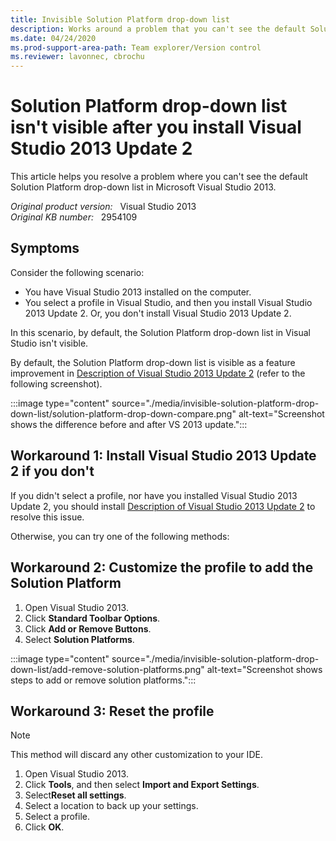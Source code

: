 ```yaml
---
title: Invisible Solution Platform drop-down list
description: Works around a problem that you can't see the default Solution Platform drop-down list in Visual Studio 2013.
ms.date: 04/24/2020
ms.prod-support-area-path: Team explorer/Version control
ms.reviewer: lavonnec, cbrochu
---
```

# Solution Platform drop-down list isn't visible after you install Visual Studio 2013 Update 2

This article helps you resolve a problem where you can't see the default Solution Platform drop-down list in Microsoft Visual Studio 2013.

_Original product version:_ &nbsp; Visual Studio 2013  
_Original KB number:_ &nbsp; 2954109

## Symptoms  

Consider the following scenario:

- You have Visual Studio 2013 installed on the computer.
- You select a profile in Visual Studio, and then you install Visual Studio 2013 Update 2. Or, you don't install Visual Studio 2013 Update 2.

In this scenario, by default, the Solution Platform drop-down list in Visual Studio isn't visible.

By default, the Solution Platform drop-down list is visible as a feature improvement in [Description of Visual Studio 2013 Update 2](https://support.microsoft.com/help/2927432) (refer to the following screenshot).

:::image type="content" source="./media/invisible-solution-platform-drop-down-list/solution-platform-drop-down-compare.png" alt-text="Screenshot shows the difference before and after VS 2013 update.":::

## Workaround 1: Install Visual Studio 2013 Update 2 if you don't

If you didn't select a profile, nor have you installed Visual Studio 2013 Update 2, you should install [Description of Visual Studio 2013 Update 2](https://support.microsoft.com/help/2927432) to resolve this issue.

Otherwise, you can try one of the following methods:

## Workaround 2: Customize the profile to add the Solution Platform

1. Open Visual Studio 2013.
2. Click **Standard Toolbar Options**.
3. Click **Add or Remove Buttons**.
4. Select **Solution Platforms**.

:::image type="content" source="./media/invisible-solution-platform-drop-down-list/add-remove-solution-platforms.png" alt-text="Screenshot shows steps to add or remove solution platforms.":::

## Workaround 3: Reset the profile

> [!NOTE]
> This method will discard any other customization to your IDE.

1. Open Visual Studio 2013.
2. Click **Tools**, and then select **Import and Export Settings**.
3. Select**Reset all settings**.
4. Select a location to back up your settings.
5. Select a profile.
6. Click **OK**.
